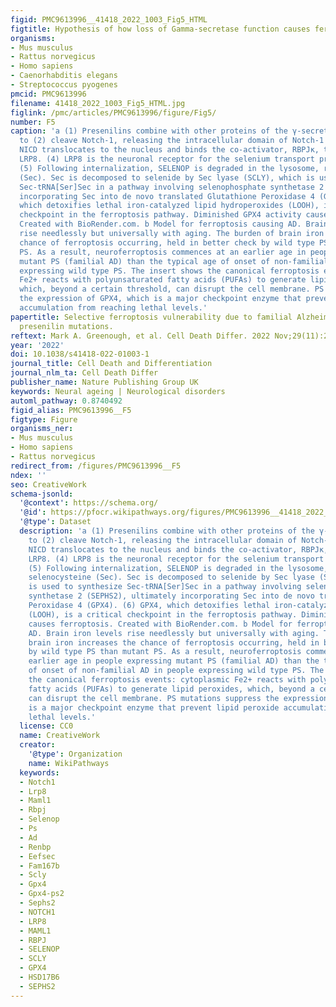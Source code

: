 ```yaml
---
figid: PMC9613996__41418_2022_1003_Fig5_HTML
figtitle: Hypothesis of how loss of Gamma-secretase function causes ferroptotic stress
organisms:
- Mus musculus
- Rattus norvegicus
- Homo sapiens
- Caenorhabditis elegans
- Streptococcus pyogenes
pmcid: PMC9613996
filename: 41418_2022_1003_Fig5_HTML.jpg
figlink: /pmc/articles/PMC9613996/figure/Fig5/
number: F5
caption: 'a (1) Presenilins combine with other proteins of the γ-secretase complex
  to (2) cleave Notch-1, releasing the intracellular domain of Notch-1 (NICD). (3)
  NICD translocates to the nucleus and binds the co-activator, RBPJκ, to transcribe
  LRP8. (4) LRP8 is the neuronal receptor for the selenium transport protein, SELENOP.
  (5) Following internalization, SELENOP is degraded in the lysosome, releasing selenocysteine
  (Sec). Sec is decomposed to selenide by Sec lyase (SCLY), which is used to synthesize
  Sec-tRNA[Ser]Sec in a pathway involving selenophosphate synthetase 2 (SEPHS2), ultimately
  incorporating Sec into de novo translated Glutathione Peroxidase 4 (GPX4). (6) GPX4,
  which detoxifies lethal iron-catalyzed lipid hydroperoxides (LOOH), is a critical
  checkpoint in the ferroptosis pathway. Diminished GPX4 activity causes ferroptosis.
  Created with BioRender.com. b Model for ferroptosis causing AD. Brain iron levels
  rise needlessly but universally with aging. The burden of brain iron increases the
  chance of ferroptosis occurring, held in better check by wild type PS than mutant
  PS. As a result, neuroferroptosis commences at an earlier age in people expressing
  mutant PS (familial AD) than the typical age of onset of non-familial AD in people
  expressing wild type PS. The insert shows the canonical ferroptosis events: cytoplasmic
  Fe2+ reacts with polyunsaturated fatty acids (PUFAs) to generate lipid peroxides,
  which, beyond a certain threshold, can disrupt the cell membrane. PS mutations suppress
  the expression of GPX4, which is a major checkpoint enzyme that prevent lipid peroxide
  accumulation from reaching lethal levels.'
papertitle: Selective ferroptosis vulnerability due to familial Alzheimer’s disease
  presenilin mutations.
reftext: Mark A. Greenough, et al. Cell Death Differ. 2022 Nov;29(11):2123-2136.
year: '2022'
doi: 10.1038/s41418-022-01003-1
journal_title: Cell Death and Differentiation
journal_nlm_ta: Cell Death Differ
publisher_name: Nature Publishing Group UK
keywords: Neural ageing | Neurological disorders
automl_pathway: 0.8740492
figid_alias: PMC9613996__F5
figtype: Figure
organisms_ner:
- Mus musculus
- Homo sapiens
- Rattus norvegicus
redirect_from: /figures/PMC9613996__F5
ndex: ''
seo: CreativeWork
schema-jsonld:
  '@context': https://schema.org/
  '@id': https://pfocr.wikipathways.org/figures/PMC9613996__41418_2022_1003_Fig5_HTML.html
  '@type': Dataset
  description: 'a (1) Presenilins combine with other proteins of the γ-secretase complex
    to (2) cleave Notch-1, releasing the intracellular domain of Notch-1 (NICD). (3)
    NICD translocates to the nucleus and binds the co-activator, RBPJκ, to transcribe
    LRP8. (4) LRP8 is the neuronal receptor for the selenium transport protein, SELENOP.
    (5) Following internalization, SELENOP is degraded in the lysosome, releasing
    selenocysteine (Sec). Sec is decomposed to selenide by Sec lyase (SCLY), which
    is used to synthesize Sec-tRNA[Ser]Sec in a pathway involving selenophosphate
    synthetase 2 (SEPHS2), ultimately incorporating Sec into de novo translated Glutathione
    Peroxidase 4 (GPX4). (6) GPX4, which detoxifies lethal iron-catalyzed lipid hydroperoxides
    (LOOH), is a critical checkpoint in the ferroptosis pathway. Diminished GPX4 activity
    causes ferroptosis. Created with BioRender.com. b Model for ferroptosis causing
    AD. Brain iron levels rise needlessly but universally with aging. The burden of
    brain iron increases the chance of ferroptosis occurring, held in better check
    by wild type PS than mutant PS. As a result, neuroferroptosis commences at an
    earlier age in people expressing mutant PS (familial AD) than the typical age
    of onset of non-familial AD in people expressing wild type PS. The insert shows
    the canonical ferroptosis events: cytoplasmic Fe2+ reacts with polyunsaturated
    fatty acids (PUFAs) to generate lipid peroxides, which, beyond a certain threshold,
    can disrupt the cell membrane. PS mutations suppress the expression of GPX4, which
    is a major checkpoint enzyme that prevent lipid peroxide accumulation from reaching
    lethal levels.'
  license: CC0
  name: CreativeWork
  creator:
    '@type': Organization
    name: WikiPathways
  keywords:
  - Notch1
  - Lrp8
  - Maml1
  - Rbpj
  - Selenop
  - Ps
  - Ad
  - Renbp
  - Eefsec
  - Fam167b
  - Scly
  - Gpx4
  - Gpx4-ps2
  - Sephs2
  - NOTCH1
  - LRP8
  - MAML1
  - RBPJ
  - SELENOP
  - SCLY
  - GPX4
  - HSD17B6
  - SEPHS2
---
```

